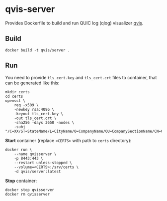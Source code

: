 # qvis-server

Provides Dockerfile to build and run QUIC log (qlog) visualizer [qvis](https://github.com/quiclog/qvis).

## Build

```shell
docker build -t qvis/server .
```

## Run

You need to provide `tls_cert.key` and `tls_cert.crt` files to container, that can be generated like this:

```shell
mkdir certs
cd certs
openssl \
    req -x509 \
    -newkey rsa:4096 \
    -keyout tls_cert.key \
    -out tls_cert.crt \
    -sha256 -days 3650 -nodes \
    -subj "/C=XX/ST=StateName/L=CityName/O=CompanyName/OU=CompanySectionName/CN=CommonNameOrHostname"
```

**Start** container (replace `<CERTS>` with path to `certs` directory):

```shell
docker run \
    --name qvisserver \
    -p 8443:443 \
    --restart unless-stopped \
    --volume=<CERTS>:/srv/certs \
    -d qvis/server:latest
```

**Stop** container:

```shell
docker stop qvisserver
docker rm qvisserver
```
